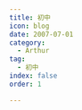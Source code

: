 ```yaml
---
title: 初中
icon: blog
date: 2007-07-01
category:
  - Arthur
tag:
  - 初中
index: false
order: 1

---
```

